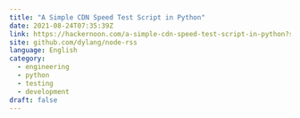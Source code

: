 ```yaml
---
title: "A Simple CDN Speed Test Script in Python"
date: 2021-08-24T07:35:39Z
link: https://hackernoon.com/a-simple-cdn-speed-test-script-in-python?source=rss&utm_medium=RSS&utm_source=news.12bit.vn
site: github.com/dylang/node-rss
language: English
category:
  - engineering
  - python
  - testing
  - development
draft: false
---
```


